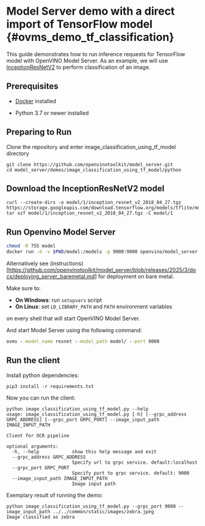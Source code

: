 # Model Server demo with a direct import of TensorFlow model {#ovms_demo_tf_classification}

This guide demonstrates how to run inference requests for TensorFlow model with OpenVINO Model Server.
As an example, we will use [InceptionResNetV2](https://storage.googleapis.com/download.tensorflow.org/models/tflite/model_zoo/upload_20180427/inception_resnet_v2_2018_04_27.tgz) to perform classification of an image.

## Prerequisites

- [Docker](https://docs.docker.com/engine/install/) installed

- Python 3.7 or newer installed

## Preparing to Run

Clone the repository and enter image_classification_using_tf_model directory

```console
git clone https://github.com/openvinotoolkit/model_server.git
cd model_server/demos/image_classification_using_tf_model/python
```

## Download the InceptionResNetV2 model

```console
curl --create-dirs -o model/1/inception_resnet_v2_2018_04_27.tgz https://storage.googleapis.com/download.tensorflow.org/models/tflite/model_zoo/upload_20180427/inception_resnet_v2_2018_04_27.tgz
tar xzf model/1/inception_resnet_v2_2018_04_27.tgz -C model/1
```

## Run Openvino Model Server

```bash
chmod -R 755 model
docker run -d -v $PWD/model:/models -p 9000:9000 openvino/model_server:latest --model_path /models --model_name resnet --port 9000
```

Alternatively see (instructions)[https://github.com/openvinotoolkit/model_server/blob/releases/2025/3/docs/deploying_server_baremetal.md] for deployment on bare metal.

Make sure to:

- **On Windows**: run `setupvars` script
- **On Linux**: set `LD_LIBRARY_PATH` and `PATH` environment variables

on every shell that will start OpenVINO Model Server.

And start Model Server using the following command:
```bat
ovms --model_name resnet --model_path model/ --port 9000
```

## Run the client

Install python dependencies:
```console
pip3 install -r requirements.txt
``` 

Now you can run the client:
```console
python image_classification_using_tf_model.py --help
usage: image_classification_using_tf_model.py [-h] [--grpc_address GRPC_ADDRESS] [--grpc_port GRPC_PORT] --image_input_path IMAGE_INPUT_PATH

Client for OCR pipeline

optional arguments:
  -h, --help            show this help message and exit
  --grpc_address GRPC_ADDRESS
                        Specify url to grpc service. default:localhost
  --grpc_port GRPC_PORT
                        Specify port to grpc service. default: 9000
  --image_input_path IMAGE_INPUT_PATH
                        Image input path
```

Exemplary result of running the demo:
```console
python image_classification_using_tf_model.py --grpc_port 9000 --image_input_path ../../common/static/images/zebra.jpeg
Image classified as zebra
```

